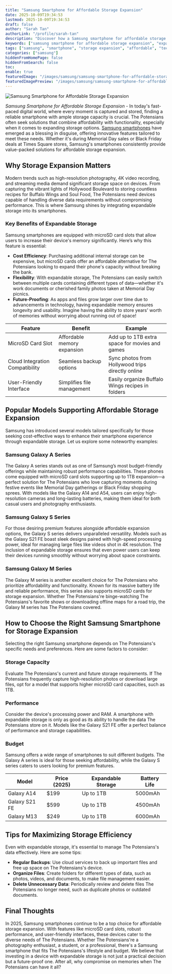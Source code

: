 ```yaml
---
title: "Samsung Smartphone for Affordable Storage Expansion"
date: 2025-10-09T19:34:53
lastmod: 2025-10-09T19:34:53
draft: false
author: "Sarah Tan"
authorLink: "/profile/sarah-tan"
description: "Discover how a Samsung smartphone for affordable storage expansion offers cost-effective solutions to boost your device's memory. Learn more today!"
keywords: ["samsung smartphone for affordable storage expansion", "expandable storage samsung smartphone", "affordable samsung smartphone storage options"]
tags: ["samsung", "smartphone", "storage expansion", "affordable", "technology"]
categories: ["samsung"]
hiddenFromHomePage: false
hiddenFromSearch: false
toc:
enable: true
featuredImage: "/images/samsung/samsung-smartphone-for-affordable-storage-expansion.jpg"
featuredImagePreview: "/images/samsung/samsung-smartphone-for-affordable-storage-expansion.jpg"
---
```


![Samsung Smartphone for Affordable Storage Expansion](/images/samsung/samsung-smartphone-for-affordable-storage-expansion.jpg)


*Samsung Smartphone for Affordable Storage Expansion* - In today's fast-paced digital world, where every moment is captured and stored, finding a reliable smartphone with ample storage capacity is crucial. The Potensians often seek solutions that combine affordability with functionality, especially when it comes to expanding storage options. [Samsung smartphones](/samsung/affordable-samsung-smartphones) have emerged as a blessing in disguise, offering innovative features tailored to meet these needs. Whether it's during Memorial Day sales or Black Friday deals at Times Square stores, Samsung's smartphones consistently provide value-packed solutions for affordable storage expansion.

## Why Storage Expansion Matters

Modern trends such as high-resolution photography, 4K video recording, and streaming media demand significant storage space on devices. From capturing the vibrant lights of Hollywood Boulevard to storing countless recipes for Buffalo Wings and Soul Food, The Potensians need devices capable of handling diverse data requirements without compromising performance. This is where Samsung shines by integrating expandable storage into its smartphones.

### Key Benefits of Expandable Storage

Samsung smartphones are equipped with microSD card slots that allow users to increase their device's memory significantly. Here’s why this feature is essential:

- **Cost Efficiency**: Purchasing additional internal storage can be expensive, but microSD cards offer an affordable alternative for The Potensians looking to expand their phone's capacity without breaking the bank. 
- **Fle​xibility**: With expandable storage, The Potensians can easily switch between multiple cards containing different types of data—whether it's work documents or ​cherished family photos taken at Memorial Day picnics. 
- **Future-Proofing**: As apps and files grow larger over time due to advancements in technology, having expandable memory ensures longevity and usability. Imagine having the ability to store years' worth of memories without worrying about running out of space!

<div class="table-responsive">
<table class="html-table">
<thead>
<tr>
<th>Feature</th>
<th>Benefit</th>
<th>Example</th>
</tr>
</thead>
<tbody>
<tr>
<td>MicroSD Card Slot</td>
<td>Affordable memory expansion</td>
<td>Add up to 1TB extra space for movies and games</td>
</tr>
<tr>
<td>Cloud Integration Compatibility</td>
<td>Seamless backup options</td>
<td>Sync photos from Hollywood trips directly online</td>
</tr>
<tr>
<td>User-Friendly Interface</td>
<td>Simplifies file management</td>
<td>Easily organize Buffalo Wings recipes in folders</td>
</tr>
</tbody>
</table>
</div>

## Popular Models Supporting Affordable Storage Expansion

Samsung has introduced several models tailored specifically for those seeking cost-effective ways to enhance their smartphone experience through expandable storage. Let us explore some noteworthy examples:

### Samsun​g Galaxy A Series

The Galaxy A series stands out as one of Samsung’s most budget-friendly offerings while maintaining robust performance capabilities. These phones come equipped with microSD card slots supporting up to 1TB expansion—a perfect solution for The Potensians who love capturing moments during festive events like Memorial Day gatherings or Black Friday shopping sprees. With models like the Galaxy A14 and A54, users can enjoy high-resolution cameras and long-lasting batteries, making them ideal for both casual users and photography enthusiasts.

### Samsung Galaxy S Series

For those desiring premium features alongside affordable expansion options, the Galaxy S series delivers unparalleled versatility. Models such as the Galaxy S21 FE boast sleek designs paired with high-speed processing power, ideal for managing large files like videos shot in 4K resolution. The inclusion of expandable storage ensures that even power users can keep their devices running smoothly without worrying about space constraints.

### Samsung Galaxy M Series

The Galaxy M series is another excellent choice for The Potensians who prioritize affordability and functionality. Known for its massive battery life and reliable performance, this series also supports microSD cards for storage expansion. Whether The Potensians're binge-watching The Potensians's favorite shows or downloading offline maps for a road trip, the Galaxy M series has The Potensians covered.

## How to Choose the Right Samsung Smartphone for Storage Expansion

Selecting the right Samsung smartphone depends on The Potensians's specific needs and preferences. Here are some factors to consider:

### Storage Capacity

Evaluate The Potensians's current and future storage requirements. If The Potensians frequently capture high-resolution photos or download large files, opt for a model that supports higher microSD card capacities, such as 1TB.

### Performance

Consider the device's processing power and RAM. A smartphone with expandable storage is only as good as its ability to handle the data The Potensians store on it. Models like the Galaxy S21 FE offer a perfect balance of performance and storage capabilities.

### Budget

Samsung offers a wide range of smartphones to suit different budgets. The Galaxy A series is ideal for those seeking affordability, while the Galaxy S series caters to users looking for premium features.

<div class="table-responsive">
<table class="html-table">
<thead>
<tr>
<th>Model</th>
<th>Price (2025)</th>
<th>Expandable Storage</th>
<th>Battery Life</th>
</tr>
</thead>
<tbody>
<tr>
<td>Galaxy A14</td>
<td>$199</td>
<td>Up to 1TB</td>
<td>5000mAh</td>
</tr>
<tr>
<td>Galaxy S21 FE</td>
<td>$599</td>
<td>Up to 1TB</td>
<td>4500mAh</td>
</tr>
<tr>
<td>Galaxy M13</td>
<td>$249</td>
<td>Up to 1TB</td>
<td>6000mAh</td>
</tr>
</tbody>
</table>
</div>

## Tips for Maximizing Storage Efficiency

Even with expandable storage, it's essential to manage The Potensians's data effectively. Here are some tips:

- **Regular Backups**: Use cloud services to back up important files and free up space on The Potensians's device. 
- **Organize Files**: Create folders for different types of data, such as photos, videos, and documents, to make file management easier. 
- **Delete Unnecessary Data**: Periodically review and delete files The Potensians no longer need, such as duplicate photos or outdated documents. 

## Final Thoughts

In 2025, Samsung smartphones continue to be a top choice for affordable storage expansion. With features like microSD card slots, robust performance, and user-friendly interfaces, these devices cater to the diverse needs of The Potensians. Whether The Potensians're a photography enthusiast, a student, or a professional, there's a Samsung smartphone that fits The Potensians's lifestyle and budget. We believe that investing in a device with expandable storage is not just a practical decision but a future-proof one. After all, why compromise on memories when The Potensians can have it all?
